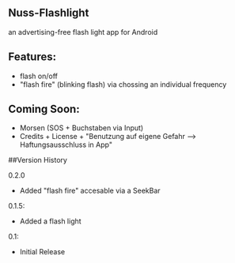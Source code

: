 ## Nuss-Flashlight
an advertising-free flash light app for Android

## Features:
- flash on/off
- "flash fire" (blinking flash) via chossing an individual frequency


## Coming Soon:
- Morsen (SOS + Buchstaben via Input)
- Credits + License + "Benutzung auf eigene Gefahr --> Haftungsausschluss in App"
  
##Version History

0.2.0
* Added "flash fire" accesable via a SeekBar

0.1.5:
* Added a flash light

0.1:
* Initial Release
